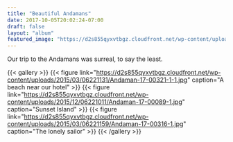 ```yaml
---
title: "Beautiful Andamans"
date: 2017-10-05T20:02:24-07:00
draft: false
layout: "album"
featured_image: "https://d2s855qyxvtbgz.cloudfront.net/wp-content/uploads/2015/03/06221131/Andaman-17-00321-1-1.jpg"
---
```

Our trip to the Andamans was surreal, to say the least.

{{< gallery >}}
{{< figure link="https://d2s855qyxvtbgz.cloudfront.net/wp-content/uploads/2015/03/06221131/Andaman-17-00321-1-1.jpg" caption="A beach near our hotel" >}}
{{< figure link="https://d2s855qyxvtbgz.cloudfront.net/wp-content/uploads/2015/12/06221011/Andaman-17-00089-1.jpg" caption="Sunset Island" >}}
{{< figure link="https://d2s855qyxvtbgz.cloudfront.net/wp-content/uploads/2015/03/06221159/Andaman-17-00316-1.jpg" caption="The lonely sailor" >}}
{{< /gallery >}} 